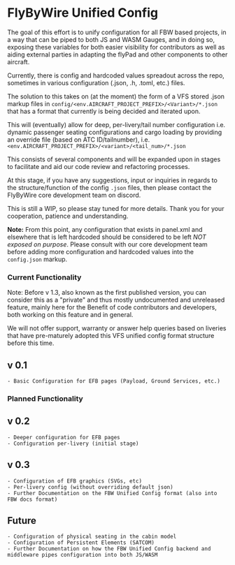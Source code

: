 # FlyByWire Unified Config

The goal of this effort is to unify configuration for all FBW based projects, in a way that can be piped to both JS and WASM Gauges,
and in doing so, exposing these variables for both easier visibility for contributors as well as aiding external parties in adapting the
flyPad and other components to other aircraft.

Currently, there is config and hardcoded values spreadout across the repo, sometimes in various configuration (.json, .h, .toml, etc.) files.

The solution to this takes on (at the moment) the form of a VFS stored .json markup files in ``config/<env.AIRCRAFT_PROJECT_PREFIX>/<Variant>/*.json`` that has a format that currently is being decided and iterated upon.

This will (eventually) allow for deep, per-livery/tail number configuration i.e. dynamic passenger seating configurations and cargo loading by providing an override file (based on ATC ID/tailnumber),
i.e. ``<env.AIRCRAFT_PROJECT_PREFIX>/<variant>/<tail_num>/*.json``

This consists of several components and will be expanded upon in stages to facilitate and aid our code review and refactoring processes.

At this stage, if you have any suggestions, input or inquiries in regards to the structure/function of the config ``.json`` files,
then please contact the FlyByWire core development team on discord.

This is still a WIP, so please stay tuned for more details. Thank you for your cooperation, patience and understanding.

**Note:** From this point, any configuration that exists in panel.xml and elsewhere that is left hardcoded should be considered to be left *NOT exposed on purpose*.
Please consult with our core development team before adding more configuration and hardcoded values into the ``config.json`` markup.

### Current Functionality

Note: Before v 1.3, also known as the first published version, you can consider this as a "private" and thus mostly undocumented and unreleased feature, mainly here for the
Benefit of code contributors and developers, both working on this feature and in general.

We will not offer support, warranty or answer help queries based on liveries that have pre-maturely adopted this VFS unified config format structure before this time.

## v 0.1
    - Basic Configuration for EFB pages (Payload, Ground Services, etc.)

### Planned Functionality

## v 0.2
    - Deeper configuration for EFB pages
    - Configuration per-livery (initial stage)
## v 0.3
    - Configuration of EFB graphics (SVGs, etc)
    - Per-livery config (without overriding default json)
    - Further Documentation on the FBW Unified Config format (also into FBW docs format)

## Future
    - Configuration of physical seating in the cabin model
    - Configuration of Persistent Elements (SATCOM)
    - Further Documentation on how the FBW Unified Config backend and middleware pipes configuration into both JS/WASM
